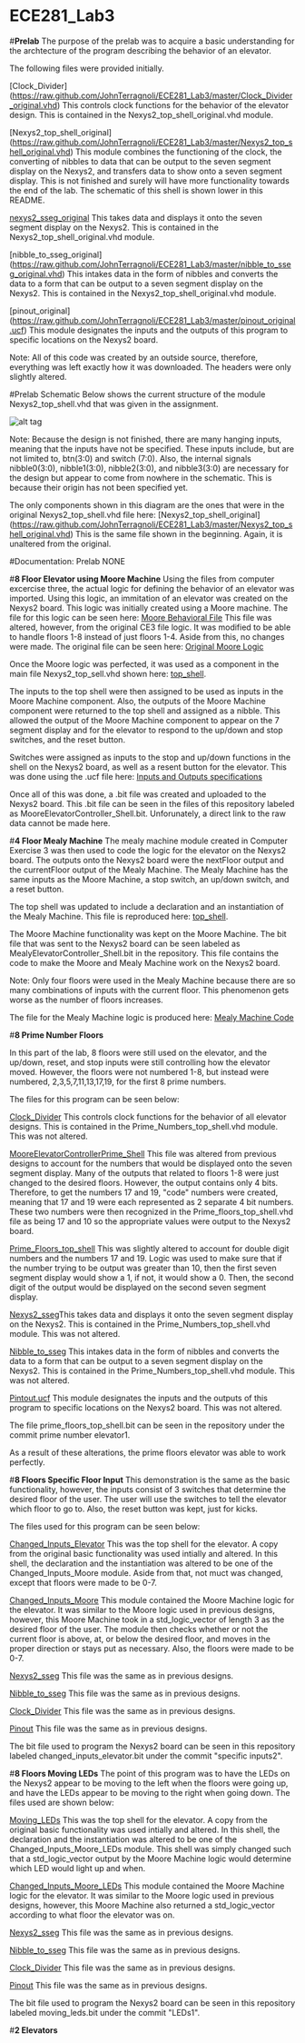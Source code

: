 ECE281_Lab3
===========
#**Prelab**
The purpose of the prelab was to acquire a basic understanding for the archtecture of the program describing the behavior of an elevator.  

The following files were provided initially.  

[Clock_Divider] (https://raw.github.com/JohnTerragnoli/ECE281_Lab3/master/Clock_Divider_original.vhd)  This controls clock functions for the behavior of the elevator design.  This is contained in the Nexys2_top_shell_original.vhd module.  

[Nexys2_top_shell_original] (https://raw.github.com/JohnTerragnoli/ECE281_Lab3/master/Nexys2_top_shell_original.vhd)   This module combines the functioning of the clock, the converting of nibbles to data that can be output to the seven segment display on the Nexys2, and transfers data to show onto a seven segment display.  This is not finished and surely will have more functionality towards the end of the lab.  The schematic of this shell is shown lower in this README.

[nexys2_sseg_original](https://raw.github.com/JohnTerragnoli/ECE281_Lab3/master/nexys2_sseg_original.vhd)  This takes data and displays it onto the seven segment display on the Nexys2.   This is contained in the Nexys2_top_shell_original.vhd module.  

[nibble_to_sseg_original] (https://raw.github.com/JohnTerragnoli/ECE281_Lab3/master/nibble_to_sseg_original.vhd)  This intakes data in the form of nibbles and converts the data to a form that can be output to a seven segment display on the Nexys2.  This is contained in the Nexys2_top_shell_original.vhd module.  

[pinout_original] (https://raw.github.com/JohnTerragnoli/ECE281_Lab3/master/pinout_original.ucf) This module designates the inputs and the outputs of this program to specific locations on the Nexys2 board.  

Note: All of this code was created by an outside source, therefore, everything was left exactly how it was downloaded.  The headers were only slightly altered.

#Prelab Schematic
Below shows the current structure of the module Nexys2_top_shell.vhd that was given in the assignment.  

 ![alt tag](https://raw.github.com/JohnTerragnoli/ECE281_Lab3/master/Prelab%20Schematic1.jpg "Prelab Schematic of Nexys2_top_shell.vhd")

Note: Because the design is not finished, there are many hanging inputs, meaning that the inputs have not be specified.  These inputs include, but are not limited to, btn(3:0) and switch (7:0).  Also, the internal signals nibble0(3:0), nibble1(3:0), nibble2(3:0), and nibble3(3:0) are necessary for the design but appear to come from nowhere in the schematic.  This is because their origin has not been specified yet. 

The only components shown in this diagram are the ones that were in the original Nexys2_top_shell.vhd file here: [Nexys2_top_shell_original] (https://raw.github.com/JohnTerragnoli/ECE281_Lab3/master/Nexys2_top_shell_original.vhd) This is the same file shown in the beginning.  Again, it is unaltered from the original.  

#Documentation: Prelab
NONE


#**8 Floor Elevator using Moore Machine**
Using the files from computer excercise three, the actual logic for defining the behavior of an elevator was imported.  Using this logic, an immitation of an elevator was created on the Nexys2 board.  This logic was initially created using a Moore machine.  The file for this logic can be seen here: [Moore Behavioral File](https://raw.github.com/JohnTerragnoli/ECE281_Lab3/master/MooreElevatorControllerCE3.vhd) This file was altered, however, from the original CE3 file logic.  It was modified to be able to handle floors 1-8 instead of just floors 1-4.  Aside from this, no changes were made.  The original file can be seen here: [Original Moore Logic](https://raw.github.com/JohnTerragnoli/ECE281_CE3/master/MooreElevatorController_Shell.vhd)

Once the Moore logic was perfected, it was used as a component in the main file Nexys2_top_sell.vhd shown here: [top_shell](https://raw.github.com/JohnTerragnoli/ECE281_Lab3/master/Nexys2_top_shell.vhd). 

The inputs to the top shell were then assigned to be used as inputs in the Moore Machine component.  Also, the outputs of the Moore Machine component were returned to the top shell and assigned as a nibble.  This allowed the output of the Moore Machine component to appear on the 7 segment display and for the elevator to respond to the up/down and stop switches, and the reset button.  

Switches were assigned as inputs to the stop and up/down functions in the shell on the Nexys2 board, as well as a resent button for the elevator.  This was done using the .ucf file here:  [Inputs and Outputs specifications](https://raw.github.com/JohnTerragnoli/ECE281_Lab3/master/pinout.ucf)

Once all of this was done, a .bit file was created and uploaded to the Nexys2 board.  This .bit file can be seen in the files of this repository labeled as MooreElevatorController_Shell.bit.  Unforunately, a direct link to the raw data cannot be made here.  

#**4 Floor Mealy Machine**
The mealy machine module created in Computer Exercise 3 was then used to code the logic for the elevator on the Nexys2 board.  The outputs onto the Nexys2 board were the nextFloor output and the currentFloor output of the Mealy Machine.  The Mealy Machine has the same inputs as the Moore Machine, a stop switch, an up/down switch, and a reset button.  

The top shell was updated to include a declaration and an instantiation of the Mealy Machine.  This file is reproduced here: [top_shell](https://raw.github.com/JohnTerragnoli/ECE281_Lab3/master/Nexys2_top_shell.vhd).  

The Moore Machine functionality was kept on the Moore Machine. The bit file that was sent to the Nexys2 board can be seen labeled as MealyElevatorController_Shell.bit in the repository.  This file contains the code to make the Moore and Mealy Machine work on the Nexys2 board.  

Note: Only four floors were used in the Mealy Machine because there are so many combinations of inputs with the current floor.  This phenomenon gets worse as the number of floors increases.  

The file for the Mealy Machine logic is produced here:  [Mealy Machine Code](https://raw.github.com/JohnTerragnoli/ECE281_Lab3/master/MealyElevatorController_Shell.vhd)  


#**8 Prime Number Floors**

In this part of the lab, 8 floors were still used on the elevator, and the up/down, reset, and stop inputs were still controlling how the elevator moved.  However, the floors were not numbered 1-8, but instead were numbered, 2,3,5,7,11,13,17,19, for the first 8 prime numbers.  

The files for this program can be seen below: 

[Clock_Divider](https://raw.github.com/JohnTerragnoli/ECE281_Lab3/master/Clock_Divider.vhd)  This controls clock functions for the behavior of all elevator designs. This is contained in the Prime_Numbers_top_shell.vhd module. This was not altered.  

[MooreElevatorControllerPrime_Shell](https://raw.github.com/JohnTerragnoli/ECE281_Lab3/master/MooreElevatorControllerPrime_Shell.vhd)  This file was altered from previous designs to account for the numbers that would be displayed onto the seven segment display.  Many of the outputs that related to floors 1-8 were just changed to the desired floors.  However, the output contains only 4 bits.  Therefore, to get the numbers 17 and 19, "code" numbers were created, meaning that 17 and 19 were each represented as 2 separate 4 bit numbers.  These two numbers were then recognized in the Prime_floors_top_shell.vhd file as being 17 and 10 so the appropriate values were output to the Nexys2 board.  

[Prime_Floors_top_shell](https://raw.github.com/JohnTerragnoli/ECE281_Lab3/master/Prime_Floors_top_shell.vhd) This was slightly altered to account for double digit numbers and the numbers 17 and 19.  Logic was used to make sure that if the number trying to be output was greater than 10, then the first seven segment display would show a 1, if not, it would show a 0.  Then, the second digit of the output would be displayed on the second seven segment display.  

[Nexys2_sseg](https://raw.github.com/JohnTerragnoli/ECE281_Lab3/master/nexys2_sseg.vhd)This takes data and displays it onto the seven segment display on the Nexys2. This is contained in the Prime_Numbers_top_shell.vhd module.  This was not altered.  

[Nibble_to_sseg](https://raw.github.com/JohnTerragnoli/ECE281_Lab3/master/nibble_to_sseg.vhd) This intakes data in the form of nibbles and converts the data to a form that can be output to a seven segment display on the Nexys2. This is contained in the Prime_Numbers_top_shell.vhd module. This was not altered.  

[Pintout.ucf](https://raw.github.com/JohnTerragnoli/ECE281_Lab3/master/pinout_original.ucf) This module designates the inputs and the outputs of this program to specific locations on the Nexys2 board. This was not altered.  

The file prime_floors_top_shell.bit can be seen in the repository under the commit prime number elevator1.

As a result of these alterations, the prime floors elevator was able to work perfectly.  


#**8 Floors Specific Floor Input**
This demonstration is the same as the basic functionality, however, the inputs consist of 3 switches that determine the desired floor of the user.  The user will use the switches to tell the elevator which floor to go to.  Also, the reset button was kept, just for kicks.  

The files used for this program can be seen below: 

[Changed_Inputs_Elevator](https://raw.github.com/JohnTerragnoli/ECE281_Lab3/master/Changed_Inputs_Elevator.vhd) This was the top shell for the elevator. A copy from the original basic functionality was used intially and altered. In this shell, the declaration and the instantiation was altered to be one of the Changed_Inputs_Moore module.  Aside from that, not muct was changed, except that floors were made to be 0-7.  

[Changed_Inputs_Moore](https://raw.github.com/JohnTerragnoli/ECE281_Lab3/master/Changed_Inputs_Moore.vhd) This module contained the Moore Machine logic for the elevator.  It was similar to the Moore logic used in previous designs, however, this Moore Machine took in a std_logic_vector of length 3 as the desired floor of the user.  The module then checks whether or not the current floor is above, at, or below the desired floor, and moves in the proper direction or stays put as necessary.  Also, the floors were made to be 0-7.  

[Nexys2_sseg](https://raw.github.com/JohnTerragnoli/ECE281_Lab3/master/nexys2_sseg.vhd) This file was the same as in previous designs.  

[Nibble_to_sseg](https://raw.github.com/JohnTerragnoli/ECE281_Lab3/master/nibble_to_sseg.vhd) This file was the same as in previous designs.  

[Clock_Divider](https://raw.github.com/JohnTerragnoli/ECE281_Lab3/master/Clock_Divider.vhd) This file was the same as in previous designs.  

[Pinout](https://raw.github.com/JohnTerragnoli/ECE281_Lab3/master/pinout.ucf)  This file was the same as in previous designs.

The bit file used to program the Nexys2 board can be seen in this repository labeled changed_inputs_elevator.bit under the commit "specific inputs2".  


#**8 Floors Moving LEDs**
The point of this program was to have the LEDs on the Nexys2 appear to be moving to the left when the floors were going up, and have the LEDs appear to be moving to the right when going down.  The files used are shown below:



[Moving_LEDs](https://raw.github.com/JohnTerragnoli/ECE281_Lab3/master/Moving_LEDs.vhd) This was the top shell for the elevator. A copy from the original basic functionality was used intially and altered. In this shell, the declaration and the instantiation was altered to be one of the Changed_Inputs_Moore_LEDs module.  This shell was simply changed such that a std_logic_vector output by the Moore Machine logic would determine which LED would light up and when.  

[Changed_Inputs_Moore_LEDs](https://raw.github.com/JohnTerragnoli/ECE281_Lab3/master/Changed_Inputs_Moore_LEDs.vhd) This module contained the Moore Machine logic for the elevator.  It was similar to the Moore logic used in previous designs, however, this Moore Machine also returned a std_logic_vector according to what floor the elevator was on.  

[Nexys2_sseg](https://raw.github.com/JohnTerragnoli/ECE281_Lab3/master/nexys2_sseg.vhd) This file was the same as in previous designs.  

[Nibble_to_sseg](https://raw.github.com/JohnTerragnoli/ECE281_Lab3/master/nibble_to_sseg.vhd) This file was the same as in previous designs.  

[Clock_Divider](https://raw.github.com/JohnTerragnoli/ECE281_Lab3/master/Clock_Divider.vhd) This file was the same as in previous designs.  

[Pinout](https://raw.github.com/JohnTerragnoli/ECE281_Lab3/master/pinout.ucf)  This file was the same as in previous designs.

The bit file used to program the Nexys2 board can be seen in this repository labeled moving_leds.bit under the commit "LEDs1".  

#**2 Elevators**



